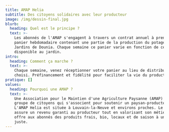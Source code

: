 ```yaml
---
title: AMAP Helia
subtitle: Des citoyens solidaires avec leur producteur
image: /img/dessin-final.jpg
blurb:
  heading: Quel est le principe ?
  text: >-
    Les abonnés de l'AMAP s'engagent à travers un contrat annuel à prendre un
    panier hebdomadaire contenant une partie de la production du potager des
    Jardins de Dounia. Chaque semaine ce panier varie en fonction de ce qui est
    disponible au jardin.
intro:
  heading: Comment ça marche ?
  text: >-
    Chaque semaine, venez réceptionner votre panier au lieu de distribution
    choisi. Préfinancement et fidélité pour faciliter la vie du producteur.
pratique: []
values:
  heading: Pourquoi une AMAP ?
  text: >-
    Une Association pour le Maintien d'une Agriculture Paysanne (AMAP) est un
    groupe de citoyens qui s'associent pour soutenir un paysan-producteur.
    L'AMAP Helia est située à Louvain-la-Neuve et environs proches. Le panier
    assure un revenu garanti au producteur tout en valorisant son métier. Il
    offre aux abonnés des produits frais, bio, locaux et de saison à un prix
    juste.
---
```


